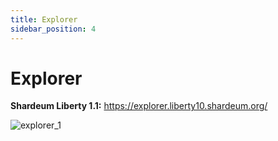 ```yaml
---
title: Explorer
sidebar_position: 4
---
```


# Explorer

**Shardeum Liberty 1.1:** https://explorer.liberty10.shardeum.org/

![explorer_1](/img/explorer/explorer.png)
